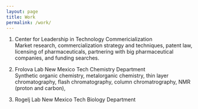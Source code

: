 ```yaml
---
layout: page
title: Work
permalink: /work/
---
```


1) Center for Leadership in Technology Commericialization  
Market research, commercialization strategy and techniques, 
patent law, licensing of pharmaceuticals, partnering with big 
pharmaceutical companies, and funding searches. 

2) Frolova Lab New Mexico Tech Chemistry Department  
Synthetic organic chemistry, metalorganic chemistry, thin 
layer chromatography, flash chromatography, column chromatrography, 
NMR (proton and carbon),  

3) Rogelj Lab New Mexico Tech Biology Department
